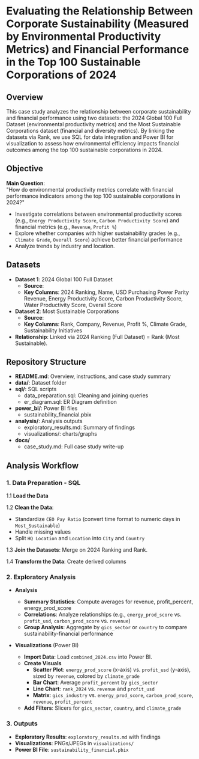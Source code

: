 # Evaluating the Relationship Between Corporate Sustainability (Measured by Environmental Productivity Metrics) and Financial Performance in the Top 100 Sustainable Corporations of 2024

## Overview
This case study analyzes the relationship between corporate sustainability and financial performance using two datasets: the 2024 Global 100 Full Dataset (environmental productivity metrics) and the Most Sustainable Corporations dataset (financial and diversity metrics). By linking the datasets via Rank, we use SQL for data integration and Power BI for visualization to assess how environmental efficiency impacts financial outcomes among the top 100 sustainable corporations in 2024.

## Objective  
**Main Question**:  
"How do environmental productivity metrics correlate with financial performance indicators among the top 100 sustainable corporations in 2024?"

- Investigate correlations between environmental productivity scores (e.g., `Energy Productivity Score`, `Carbon Productivity Score`) and financial metrics (e.g., `Revenue`, `Profit %`)
- Explore whether companies with higher sustainability grades (e.g., `Climate Grade`, `Overall Score`) achieve better financial performance
- Analyze trends by industry and location.

## Datasets  
- **Dataset 1**: 2024 Global 100 Full Dataset
  - **Source**: 
  - **Key Columns**: 2024 Ranking, Name, USD Purchasing Power Parity Revenue, Energy Productivity Score, Carbon Productivity Score, Water Productivity Score, Overall Score
- **Dataset 2**: Most Sustainable Corporations
  - **Source**: 
  - **Key Columns**: Rank, Company, Revenue, Profit %, Climate Grade, Sustainability Initiatives
- **Relationship**: Linked via 2024 Ranking (Full Dataset) = Rank (Most Sustainable).
## Repository Structure  
- **README.md**: Overview, instructions, and case study summary
- **data/**: Dataset folder
- **sql/**: SQL scripts
  - data_preparation.sql: Cleaning and joining queries
  - er_diagram.sql: ER Diagram definition
- **power_bi/**: Power BI files
  - sustainability_financial.pbix
- **analysis/**: Analysis outputs
  - exploratory_results.md: Summary of findings
  - visualizations/: charts/graphs
- **docs/**                 
  - case_study.md: Full case study write-up

## Analysis Workflow
### 1. **Data Preparation** - SQL

  1.1 **Load the Data**
  
  1.2 **Clean the Data**:
  
  - Standardize `CEO Pay Ratio` (convert time format to numeric days in `Most_Sustainable`)
  - Handle missing values
  - Split `HQ Location` and `Location` into `City` and `Country`
    
  1.3 **Join the Datasets**: Merge on 2024 Ranking and Rank.
  
  1.4 **Transform the Data**: Create derived columns
  
### 2. **Exploratory Analysis**
- **Analysis**
  - **Summary Statistics**: Compute averages for revenue, profit_percent, energy_prod_score
  - **Correlations**: Analyze relationships (e.g., `energy_prod_score` vs. `profit_usd`, `carbon_prod_score` vs. `revenue`)
  - **Group Analysis**: Aggregate by `gics_sector` or `country` to compare sustainability-financial performance

- **Visualizations** (Power BI)
  - **Import Data**: Load `combined_2024.csv` into Power BI.
  - **Create Visuals**
    - **Scatter Plot**: `energy_prod_score` (x-axis) vs. `profit_usd` (y-axis), sized by `revenue`, colored by `climate_grade`
    - **Bar Chart**: Average `profit_percent` by `gics_sector`
    - **Line Chart**: `rank_2024` vs. `revenue` and `profit_usd`
    - **Matrix**: `gics_industry` vs. `energy_prod_score`, `carbon_prod_score`, `revenue`, `profit_percent`
  - **Add Filters**: Slicers for `gics_sector`, `country`, and `climate_grade`

### 3. Outputs
- **Exploratory Results**: `exploratory_results.md` with findings
- **Visualizations**: PNGs/JPEGs in `visualizations/`
- **Power BI File**: `sustainability_financial.pbix`
